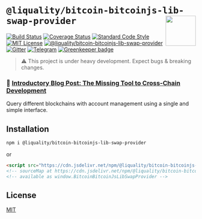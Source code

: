 # `@liquality/bitcoin-bitcoinjs-lib-swap-provider` <img align="right" src="https://raw.githubusercontent.com/liquality/chainabstractionlayer/master/liquality-logo.png" height="80px" />


[![Build Status](https://travis-ci.com/liquality/chainabstractionlayer.svg?branch=master)](https://travis-ci.com/liquality/chainabstractionlayer)
[![Coverage Status](https://coveralls.io/repos/github/liquality/chainabstractionlayer/badge.svg?branch=master)](https://coveralls.io/github/liquality/chainabstractionlayer?branch=master)
[![Standard Code Style](https://img.shields.io/badge/codestyle-standard-brightgreen.svg)](https://github.com/standard/standard)
[![MIT License](https://img.shields.io/badge/license-MIT-brightgreen.svg)](../../LICENSE.md)
[![@liquality/bitcoin-bitcoinjs-lib-swap-provider](https://img.shields.io/npm/dt/@liquality/bitcoin-bitcoinjs-lib-swap-provider.svg)](https://npmjs.com/package/@liquality/bitcoin-bitcoinjs-lib-swap-provider)
[![Gitter](https://img.shields.io/gitter/room/liquality/Lobby.svg)](https://gitter.im/liquality/Lobby?source=orgpage)
[![Telegram](https://img.shields.io/badge/chat-on%20telegram-blue.svg)](https://t.me/Liquality) [![Greenkeeper badge](https://badges.greenkeeper.io/liquality/chainabstractionlayer.svg)](https://greenkeeper.io/)

> :warning: This project is under heavy development. Expect bugs & breaking changes.

### :pencil: [Introductory Blog Post: The Missing Tool to Cross-Chain Development](https://medium.com/liquality/the-missing-tool-to-cross-chain-development-2ebfe898efa1)


Query different blockchains with account management using a single and simple interface.


## Installation

```bash
npm i @liquality/bitcoin-bitcoinjs-lib-swap-provider
```

or

```html
<script src="https://cdn.jsdelivr.net/npm/@liquality/bitcoin-bitcoinjs-lib-swap-provider@0.2.3/dist/bitcoin-bitcoinjs-lib-swap-provider.min.js"></script>
<!-- sourceMap at https://cdn.jsdelivr.net/npm/@liquality/bitcoin-bitcoinjs-lib-swap-provider@0.2.3/dist/bitcoin-bitcoinjs-lib-swap-provider.min.js.map -->
<!-- available as window.BitcoinBitcoinJsLibSwapProvider -->
```


## License

[MIT](../../LICENSE.md)
